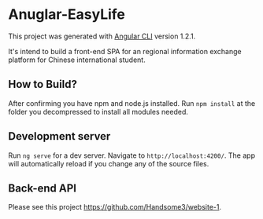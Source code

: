 # Anuglar-EasyLife

This project was generated with [Angular CLI](https://github.com/angular/angular-cli) version 1.2.1.

It's intend to build a front-end SPA for an regional information exchange platform for Chinese international student.

## How to Build?

After confirming you have npm and node.js installed. Run `npm install` at the folder you decompressed to install all modules needed.

## Development server

Run `ng serve` for a dev server. Navigate to `http://localhost:4200/`. The app will automatically reload if you change any of the source files.

## Back-end API 

Please see this project https://github.com/Handsome3/website-1.
